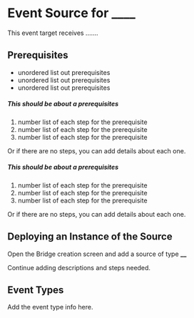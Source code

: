 # Event Source for **\_\_\_\_**

This event target receives .......

## Prerequisites

- unordered list out prerequisites
- unordered list out prerequisites
- unordered list out prerequisites

##### This should be about a prerequisites

1. number list of each step for the prerequisite
2. number list of each step for the prerequisite
3. number list of each step for the prerequisite

Or if there are no steps, you can add details about each one.

##### This should be about a prerequisites

1. number list of each step for the prerequisite
2. number list of each step for the prerequisite
3. number list of each step for the prerequisite

Or if there are no steps, you can add details about each one.

## Deploying an Instance of the Source

Open the Bridge creation screen and add a source of type **\_\_**

Continue adding descriptions and steps needed.

## Event Types

Add the event type info here.
